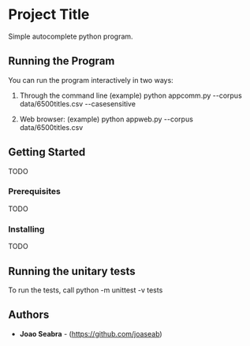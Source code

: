 # Project Title

Simple autocomplete python program.

## Running the Program

You can run the program interactively in two ways:

1) Through the command line
	(example)
	python appcomm.py --corpus data/6500titles.csv --casesensitive

2) Web browser:
	(example)
	python appweb.py --corpus data/6500titles.csv


## Getting Started

TODO

### Prerequisites

TODO

### Installing

TODO

## Running the unitary tests

To run the tests, call python -m unittest -v tests


## Authors

* **Joao Seabra** - (https://github.com/joaseab)

